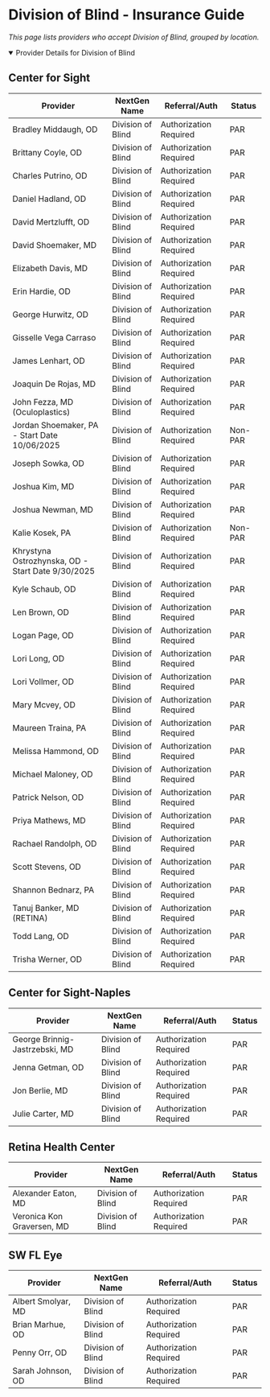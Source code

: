# Division of Blind - Insurance Guide

*This page lists providers who accept Division of Blind, grouped by location.*

<details open><summary>Provider Details for Division of Blind</summary>

## Center for Sight

| Provider | NextGen Name | Referral/Auth | Status |
|----------|-------------|--------------|--------|
| Bradley Middaugh, OD | Division of Blind | Authorization Required | PAR |
| Brittany Coyle, OD | Division of Blind | Authorization Required | PAR |
| Charles Putrino, OD | Division of Blind | Authorization Required | PAR |
| Daniel Hadland, OD | Division of Blind | Authorization Required | PAR |
| David Mertzlufft, OD | Division of Blind | Authorization Required | PAR |
| David Shoemaker, MD | Division of Blind | Authorization Required | PAR |
| Elizabeth Davis, MD | Division of Blind | Authorization Required | PAR |
| Erin Hardie, OD | Division of Blind | Authorization Required | PAR |
| George Hurwitz, OD | Division of Blind | Authorization Required | PAR |
| Gisselle Vega Carraso | Division of Blind | Authorization Required | PAR |
| James Lenhart, OD | Division of Blind | Authorization Required | PAR |
| Joaquin De Rojas, MD | Division of Blind | Authorization Required | PAR |
| John Fezza, MD (Oculoplastics) | Division of Blind | Authorization Required | PAR |
| Jordan Shoemaker, PA - Start Date 10/06/2025 | Division of Blind | Authorization Required | Non-PAR |
| Joseph Sowka, OD | Division of Blind | Authorization Required | PAR |
| Joshua Kim, MD | Division of Blind | Authorization Required | PAR |
| Joshua Newman, MD | Division of Blind | Authorization Required | PAR |
| Kalie Kosek, PA | Division of Blind | Authorization Required | Non-PAR |
| Khrystyna Ostrozhynska, OD - Start Date 9/30/2025 | Division of Blind | Authorization Required | PAR |
| Kyle Schaub, OD | Division of Blind | Authorization Required | PAR |
| Len Brown, OD | Division of Blind | Authorization Required | PAR |
| Logan Page, OD | Division of Blind | Authorization Required | PAR |
| Lori Long, OD | Division of Blind | Authorization Required | PAR |
| Lori Vollmer, OD | Division of Blind | Authorization Required | PAR |
| Mary Mcvey, OD | Division of Blind | Authorization Required | PAR |
| Maureen Traina, PA | Division of Blind | Authorization Required | PAR |
| Melissa Hammond, OD | Division of Blind | Authorization Required | PAR |
| Michael Maloney, OD | Division of Blind | Authorization Required | PAR |
| Patrick Nelson, OD | Division of Blind | Authorization Required | PAR |
| Priya Mathews, MD | Division of Blind | Authorization Required | PAR |
| Rachael Randolph, OD | Division of Blind | Authorization Required | PAR |
| Scott Stevens, OD | Division of Blind | Authorization Required | PAR |
| Shannon Bednarz, PA | Division of Blind | Authorization Required | PAR |
| Tanuj Banker, MD (RETINA) | Division of Blind | Authorization Required | PAR |
| Todd Lang, OD | Division of Blind | Authorization Required | PAR |
| Trisha Werner, OD | Division of Blind | Authorization Required | PAR |

## Center for Sight-Naples

| Provider | NextGen Name | Referral/Auth | Status |
|----------|-------------|--------------|--------|
| George Brinnig-Jastrzebski, MD | Division of Blind | Authorization Required | PAR |
| Jenna Getman, OD | Division of Blind | Authorization Required | PAR |
| Jon Berlie, MD | Division of Blind | Authorization Required | PAR |
| Julie Carter, MD | Division of Blind | Authorization Required | PAR |

## Retina Health Center

| Provider | NextGen Name | Referral/Auth | Status |
|----------|-------------|--------------|--------|
| Alexander Eaton, MD | Division of Blind | Authorization Required | PAR |
| Veronica Kon Graversen, MD | Division of Blind | Authorization Required | PAR |

## SW FL Eye

| Provider | NextGen Name | Referral/Auth | Status |
|----------|-------------|--------------|--------|
| Albert Smolyar, MD | Division of Blind | Authorization Required | PAR |
| Brian Marhue, OD | Division of Blind | Authorization Required | PAR |
| Penny Orr, OD | Division of Blind | Authorization Required | PAR |
| Sarah Johnson, OD | Division of Blind | Authorization Required | PAR |

</details>


